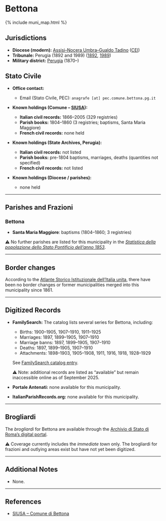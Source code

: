 # Bettona

{% include muni_map.html %}

## Jurisdictions

* **Diocese (modern):** [Assisi–Nocera Umbra–Gualdo Tadino](../dio/assisi.md) ([CEI](https://www.chiesacattolica.it/annuario-cei/ricerca-parrocchie/))
* **Tribunale:** Perugia (1892 and 1989) ([1892](https://www.google.it/books/edition/Bollettino_ufficiale_del_Ministero_di_gr/kRXd4t5fK-0C?hl=en&gbpv=1&pg=PA457&printsec=frontcover), [1989](https://www.google.it/books/edition/Gazzetta_ufficiale_della_Repubblica_ital/-Z6nogg-qMQC?hl=en&gbpv=1&pg=RA8-PA38&printsec=frontcover))
* **Military district:** [Perugia](../mil/perugia.md) (1870–)

## Stato Civile

* **Office contact:**

  * Email (Stato Civile, PEC): `anagrafe [at] pec.comune.bettona.pg.it`

* **Known holdings (Comune – [SIUSA](https://siusa-archivi.cultura.gov.it/cgi-bin/siusa/pagina.pl?TipoPag=comparc&Chiave=213717)):**

  * **Italian civil records:** 1866–2005 (329 registries)
  * **Parish books:** 1804–1860 (3 registries; baptisms, Santa Maria Maggiore)
  * **French civil records:** none held

* **Known holdings (State Archives, Perugia):**

  * **Italian civil records:** not listed
  * **Parish books:** pre-1804 baptisms, marriages, deaths (quantities not specified)
  * **French civil records:** not listed

* **Known holdings (Diocese / parishes):**

  * none held

---

## Parishes and Frazioni

### Bettona

* **Santa Maria Maggiore**: baptisms (1804–1860; 3 registries)

⚠️ No further parishes are listed for this municipality in the *[Statistica della popolazione dello Stato Pontificio dell’anno 1853](https://www.google.it/books/edition/Statistics_della_popolazione_dello_Stato/v6dCAQAAMAAJ)*.

---

## Border changes

According to the [Atlante Storico Istituzionale dell’Italia unita](http://dati.san.beniculturali.it/asi/local/), there have been no border changes or former municipalities merged into this municipality since 1861.

---

## Digitized Records

* **FamilySearch:** The catalog lists several series for Bettona, including:

  * Births: 1900–1905, 1907–1910, 1911–1925
  * Marriages: 1897, 1899–1905, 1907–1910
  * Marriage banns: 1897, 1899–1905, 1907–1910
  * Deaths: 1897, 1899–1905, 1907–1910
  * Attachments: 1898–1903, 1905–1908, 1911, 1916, 1918, 1928–1929

  See [FamilySearch catalog entry](https://www.familysearch.org/en/search/catalog/834142).

  ⚠️ Note: additional records are listed as “available” but remain inaccessible online as of September 2025.

* **Portale Antenati:** none available for this municipality.

* **ItalianParishRecords.org:** none available for this municipality.

---

## Brogliardi

The *brogliardi* for Bettona are available through the [Archivio di Stato di Roma’s digital portal](https://imagoarchiviodistatoroma.cultura.gov.it/Gregoriano/s_brogliardi.php?Provincia=Spoleto&Denominazione=Bettona).

⚠️ Coverage currently includes the *immediate town* only. The brogliardi for frazioni and outlying areas exist but have not yet been digitized.

---

## Additional Notes

* None.

---

## References

* [SIUSA – Comune di Bettona](https://siusa-archivi.cultura.gov.it/cgi-bin/siusa/pagina.pl?TipoPag=comparc&Chiave=213717)
